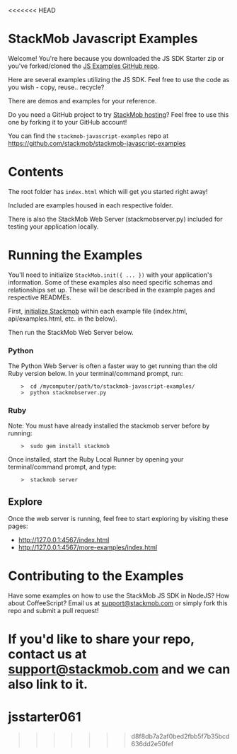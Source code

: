 <<<<<<< HEAD
# StackMob Javascript Examples

Welcome!  You're here because you downloaded the JS SDK Starter zip or you've forked/cloned the <a href="https://github.com/stackmob/stackmob-javascript-examples" target="_blank">JS Examples GitHub repo</a>.

Here are several examples utilizing the JS SDK.  Feel free to use the code as you wish - copy, reuse.. recycle?  

There are demos and examples for your reference.

Do you need a GitHub project to try <a href="http://www.stackmob.com/devcenter/docs/StackMob-Hosted-HTML5:-GitHub" target="_blank">StackMob hosting</a>?  Feel free to use this one by forking it to your GitHub account!

You can find the `stackmob-javascript-examples` repo at <a target="_blank" href="https://github.com/stackmob/stackmob-javascript-examples">https://github.com/stackmob/stackmob-javascript-examples</a>   

# Contents

The root folder has `index.html` which will get you started right away!

Included are examples housed in each respective folder.   

There is also the StackMob Web Server (stackmobserver.py) included for testing your application locally.

# Running the Examples 

You'll need to initialize `StackMob.init({ ... })` with your application's information.  Some of these examples also need specific schemas and relationships set up.  These will be described in the example pages and respective READMEs.

First, <a href="https://dashboard.stackmob.com/sdks/js/config" target="_blank">initialize Stackmob</a> within each example file (index.html, api/examples.html, etc. in the below).

Then run the StackMob Web Server below.

### Python
The Python Web Server is often a faster way to get running than the old Ruby version below.  In your terminal/command prompt, run:

		>  cd /mycomputer/path/to/stackmob-javascript-examples/
		>  python stackmobserver.py

### Ruby
Note: You must have already installed the stackmob server before by running:

		>  sudo gem install stackmob
	
Once installed, start the Ruby Local Runner by opening your terminal/command prompt, and type:

		>  stackmob server	
		
## Explore

Once the web server is running, feel free to start exploring by visiting these pages:

* <a href="http://127.0.0.1:4567/index.html" target="_blank">http://127.0.0.1:4567/index.html</a>
* <a href="http://127.0.0.1:4567/more-examples/index.html" target="_blank">http://127.0.0.1:4567/more-examples/index.html</a>

# Contributing to the Examples

Have some examples on how to use the StackMob JS SDK in NodeJS?  How about CoffeeScript?  Email us at support@stackmob.com or simply fork this repo and submit a pull request!  

If you'd like to share your repo, contact us at support@stackmob.com and we can also link to it.
=======
jsstarter061
============
>>>>>>> d8f8db7a2af0bed2fbb5f7b35bcd636dd2e50fef
